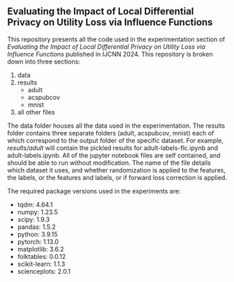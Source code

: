 ## Evaluating the Impact of Local Differential Privacy on Utility Loss via Influence Functions

This repository presents all the code used in the experimentation section of _Evaluating the Impact of Local Differential Privacy on Utility Loss via Influence Functions_ published in IJCNN 2024. This repository is broken down into three sections:

1. data
2. results
   - adult
   - acspubcov
   - mnist
3. all other files

The data folder houses all the data used in the experimentation. The results folder contains three separate folders (adult, acspubcov, mnist) each of which correspond to the output folder of the specific dataset. For example, _results/adult_ will contain the pickled results for adult-labels-flc.ipynb and adult-labels.ipynb. All of the jupyter notebook files are self contained, and should be able to run without modification. The name of the file details which dataset it uses, and whether randomization is applied to the features, the labels, or the features and labels, or if forward loss correction is applied. 

The required package versions used in the experiments are:

- tqdm: 4.64.1
- numpy: 1.23.5
- scipy: 1.9.3
- pandas: 1.5.2
- python: 3.9.15
- pytorch: 1.13.0
- matplotlib: 3.6.2
- folktables: 0.0.12
- scikit-learn: 1.1.3
- scienceplots: 2.0.1
